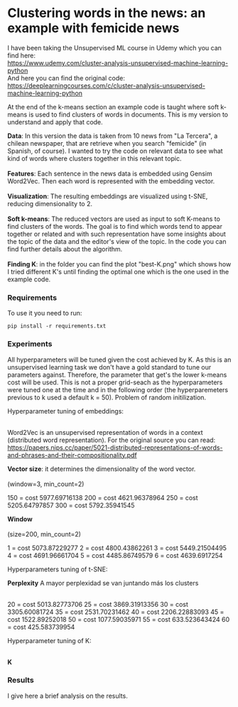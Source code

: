 # Clustering words in the news: an example with femicide news

I have been taking the Unsupervised ML course in Udemy which you can find here:<br>
https://www.udemy.com/cluster-analysis-unsupervised-machine-learning-python <br>
And here you can find the original code:<br>
https://deeplearningcourses.com/c/cluster-analysis-unsupervised-machine-learning-python

At the end of the k-means section an example code is taught where soft k-means is used to find clusters of words in documents. This is my version to understand and apply that code.

<b>Data</b>: In this version the data is taken from 10 news from "La Tercera", a chilean newspaper, that are retrieve when you search "femicide" (in Spanish, of course). I wanted to try the code on relevant data to see what kind of words where clusters together in this relevant topic. <br><br>
<b>Features</b>: Each sentence in the news data is embedded using Gensim Word2Vec. Then each word is represented with the embedding vector.<br><br>
<b>Visualization</b>: The resulting embeddings are visualized using t-SNE, reducing dimensionality to 2.<br><br>
<b>Soft k-means</b>: The reduced vectors are used as input to soft K-means to find clusters of the words. The goal is to find which words tend to appear together or related and with such representation have some insights about the topic of the data and the editor's view of the topic. In the code you can find further details about the algorithm.<br><br>
<b>Finding K</b>: in the folder you can find the plot "best-K.png" which shows how I tried different K's until finding the optimal one which is the one used in the example code.

### Requirements

To use it you need to run:
```
pip install -r requirements.txt
```

### Experiments

All hyperparameters will be tuned given the cost achieved by K. As this is an unsupervised learning task we don't have a gold standard to tune our parameters against. Therefore, the parameter that get's the lower k-means cost will be used. This is not a proper grid-seach as the hyperparameters were tuned one at the time and in the following order (the hyperparemeters previous to k used a default k = 50). Problem of random initilization.

Hyperparameter tuning of embeddings:<br><br>

Word2Vec is an unsupervised representation of words in a context (distributed word representation).
For the original source you can read: https://papers.nips.cc/paper/5021-distributed-representations-of-words-and-phrases-and-their-compositionality.pdf

<b>Vector size</b>: it determines the dimensionality of the word vector. <br><br> (window=3, min_count=2)

150 = cost 5977.69716138
200 = cost 4621.96378964
250 = cost 5205.64797857
300 = cost 5792.35941545

<b>Window</b><br><br> (size=200, min_count=2)

1 = cost 5073.87229277
2 = cost 4800.43862261
3 = cost 5449.21504495
4 = cost 4691.96661704
5 = cost 4485.86749579
6 = cost 4639.6917254

Hyperparameters tuning of t-SNE:

<b>Perplexity</b> A mayor perplexidad se van juntando más los clusters <br><br>

20 = cost 5013.82773706
25 = cost 3869.31913356
30 = cost 3305.60081724
35 = cost 2531.70231462
40 = cost 2206.22883093
45 = cost 1522.89252018
50 = cost 1077.59035971
55 = cost 633.523643424
60 = cost 425.583739954

Hyperparameter tuning of K:<br><br>

<b>K</b>

### Results

I give here a brief analysis on the results.
